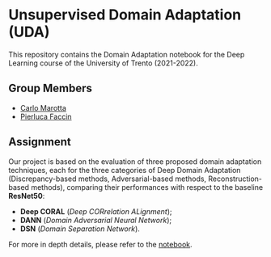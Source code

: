 # Unsupervised Domain Adaptation (UDA)
This repository contains the Domain Adaptation notebook for the Deep Learning course of the University of Trento (2021-2022).

## Group Members
* [Carlo Marotta](https://github.com/akaGallo)
* [Pierluca Faccin](https://github.com/pierlucafaccin)

## Assignment
Our project is based on the evaluation of three proposed domain adaptation techniques, each for the three categories of Deep Domain Adaptation (Discrepancy-based methods, Adversarial-based methods, Reconstruction-based methods), comparing their performances with respect to the baseline **ResNet50**:

* **Deep CORAL** (*Deep CORrelation ALignment*);
* **DANN** (*Domain Adversarial Neural Network*);
* **DSN** (*Domain Separation Network*).

For more in depth details, please refer to the [notebook](https://github.com/akaGallo/UDA_DL2022/blob/main/Unsupervised%20Domain%20Adaptation.ipynb).
